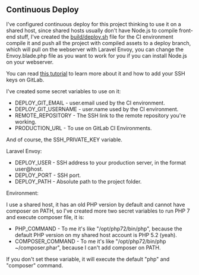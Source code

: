 ## <a name="continuous-deploy"></a> Continuous Deploy

I've configured continuous deploy for this project thinking to use it on a shared host, since shared hosts usually don't have Node.js to compile front-end stuff, I've created the [build/deploy.sh](./build/deploy.sh) file for the CI environment compile it and push all the project with compiled assets to a deploy branch, which will pull on the webserver with Laravel Envoy, you can change the Envoy.blade.php file as you want to work for you if you can install Node.js on your webserver.

You can read [this tutorial](https://docs.gitlab.com/ee/ci/examples/laravel_with_gitlab_and_envoy) to learn more about it and how to add your SSH keys on GitLab.

I've created some secret variables to use on it:

* DEPLOY_GIT_EMAIL - user.email used by the CI environment.
* DEPLOY_GIT_USERNAME - user.name used by the CI environment.
* REMOTE_REPOSITORY - The SSH link to the remote repository you're working.
* PRODUCTION_URL - To use on GitLab CI Environments.

And of course, the SSH_PRIVATE_KEY variable.

Laravel Envoy:

* DEPLOY_USER - SSH address to your production server, in the format user@host.
* DEPLOY_PORT - SSH port.
* DEPLOY_PATH - Absolute path to the project folder.

Environment:

I use a shared host, it has an old PHP version by default and cannot have composer on PATH, so I've created more two secret variables to run PHP 7 and execute composer file, it is:

* PHP_COMMAND - To me it's like "/opt/php72/bin/php", because the default PHP version on my shared host account is PHP 5.2 (yeah).
* COMPOSER_COMMAND - To me it's like "/opt/php72/bin/php ~/composer.phar", because I can't add composer on PATH.

If you don't set these variable, it will execute the default "php" and "composer" command.
